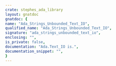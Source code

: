 ```yaml
---
crate: stephes_ada_library
layout: gnatdoc
gnatdoc: {
name: "Ada_Strings_Unbounded_Text_IO",
qualified_name: "Ada_Strings_Unbounded_Text_IO",
signature: "ada_strings_unbounded_text_io",
enclosing: "",
is_private: false,
documentation: "Ada.Text_IO is.",
documentation_snippet: "",
}
---
```

